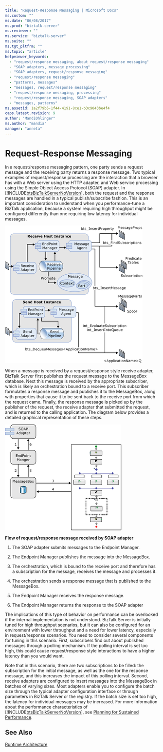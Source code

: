 ```yaml
---
title: "Request-Response Messaging | Microsoft Docs"
ms.custom: ""
ms.date: "06/08/2017"
ms.prod: "biztalk-server"
ms.reviewer: ""
ms.service: "biztalk-server"
ms.suite: ""
ms.tgt_pltfrm: ""
ms.topic: "article"
helpviewer_keywords: 
  - "request/response messaging, about request/response messaging"
  - "SOAP adapters, message processing"
  - "SOAP adapters, request/response messaging"
  - "request/response messaging"
  - "patterns, messages"
  - "messages, request/response messaging"
  - "request/response messaging, processing"
  - "request/response messaging, SOAP adapters"
  - "messages, patterns"
ms.assetid: 1a2f79b5-1f44-4191-8ce1-b3c9043be4f4
caps.latest.revision: 9
author: "MandiOhlinger"
ms.author: "mandia"
manager: "anneta"
---
```

# Request-Response Messaging
In a request/response messaging pattern, one party sends a request message and the receiving party returns a response message. Two typical examples of request/response processing are the interaction that a browser has with a Web server using the HTTP adapter, and Web service processing using the Simple Object Access Protocol (SOAP) adapter. In [!INCLUDE[btsBizTalkServerNoVersion](../includes/btsbiztalkservernoversion-md.md)], both the request and the response messages are handled in a typical publish/subscribe fashion. This is an important consideration to understand when you performance-tune a BizTalk application, because a system requiring high throughput might be configured differently than one requiring low latency for individual messages.  
  
 ![Request&#47;Response messaging](../core/media/arch-request-response-1.gif "arch_request-response-1")  
  
 When a message is received by a request/response style receive adapter, BizTalk Server first publishes the request message to the MessageBox database. Next this message is received by the appropriate subscriber, which is likely an orchestration bound to a receive port. This subscriber formulates a response message and publishes it to the MessageBox, along with properties that cause it to be sent back to the receive port from which the request came. Finally, the response message is picked up by the publisher of the request, the receive adapter that submitted the request, and is returned to the calling application. The diagram below provides a detailed graphical representation of these steps.  
  
 ![Request&#47;response message received by SOAP adapter](../core/media/arch-request-response-2.gif "arch_request-response-2")  
  
 **Flow of request/response message received by SOAP adapter**  
  
1.  The SOAP adapter submits messages to the Endpoint Manager.  
  
2.  The Endpoint Manager publishes the message into the MessageBox.  
  
3.  The orchestration, which is bound to the receive port and therefore has a subscription for the message, receives the message and processes it.  
  
4.  The orchestration sends a response message that is published to the MessageBox.  
  
5.  The Endpoint Manager receives the response message.  
  
6.  The Endpoint Manager returns the response to the SOAP adapter  
  
 The implications of this type of behavior on performance can be overlooked if the internal implementation is not understood. BizTalk Server is initially tuned for high throughput scenarios, but it can also be configured for an environment with lower throughput and a need for lower latency, especially in request/response scenarios. You need to consider several components for tuning in this scenario. First, subscribers find out about published messages through a polling mechanism. If the polling interval is set too high, this could cause request/response style interactions to have a higher latency than you would want.  
  
 Note that in this scenario, there are two subscriptions to be filled: the subscription for the initial message, as well as the one for the response message, and this increases the impact of this polling interval. Second, receive adapters are configured to insert messages into the MessageBox in batches of varying sizes. Most adapters enable you to configure the batch size through the typical adapter configuration interface or through parameters in BizTalk Server or the registry. If the batch size is set too high, the latency for individual messages may be increased. For more information about the performance characteristics of [!INCLUDE[btsBizTalkServerNoVersion](../includes/btsbiztalkservernoversion-md.md)], see [Planning for Sustained Performance](../core/planning-for-sustained-performance.md).  
  
## See Also  
 [Runtime Architecture](../core/runtime-architecture.md)